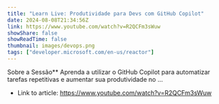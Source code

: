 ```yaml
---
title: "Learn Live: Produtividade para Devs com GitHub Copilot"
date: 2024-08-08T21:34:56Z
link: https://www.youtube.com/watch?v=R2QCFm3sWuw
showShare: false
showReadTime: false
thumbnail: images/devops.png
tags: ["developer.microsoft.com/en-us/reactor"]
---
```

Sobre a Sessão** Aprenda a utilizar o GitHub Copilot para automatizar tarefas repetitivas e aumentar sua produtividade no ...

- Link to article: https://www.youtube.com/watch?v=R2QCFm3sWuw